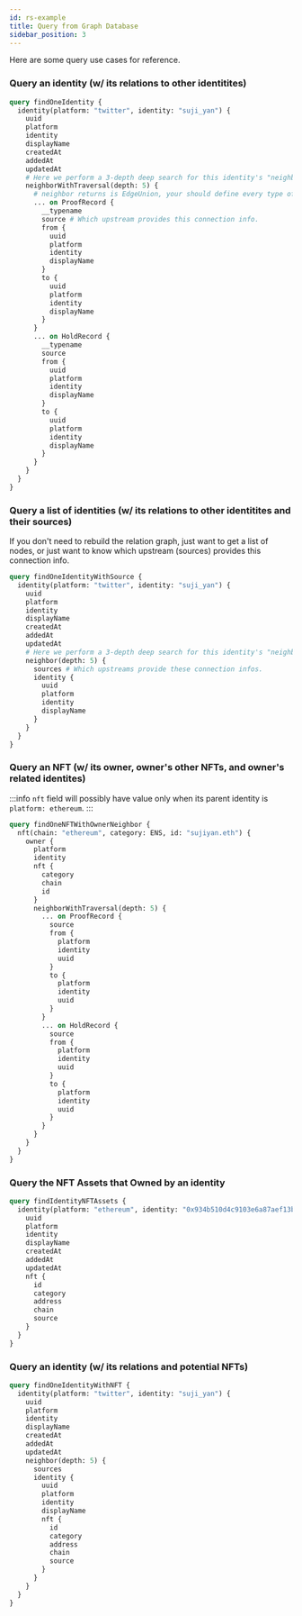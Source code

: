 ```yaml
---
id: rs-example
title: Query from Graph Database
sidebar_position: 3
---
```

Here are some query use cases for reference.

### Query an identity (w/ its relations to other identitites)
```graphql
query findOneIdentity {
  identity(platform: "twitter", identity: "suji_yan") {
    uuid
    platform
    identity
    displayName
    createdAt
    addedAt
    updatedAt
    # Here we perform a 3-depth deep search for this identity's "neighbor".
    neighborWithTraversal(depth: 5) {
      # neighbor returns is EdgeUnion, your should define every type of EdgeUnion's fields
      ... on ProofRecord {
        __typename
        source # Which upstream provides this connection info.
        from {
          uuid
          platform
          identity
          displayName
        }
        to {
          uuid
          platform
          identity
          displayName
        }
      }
      ... on HoldRecord {
        __typename
        source
        from {
          uuid
          platform
          identity
          displayName
        }
        to {
          uuid
          platform
          identity
          displayName
        }
      }
    }
  }
}
```

### Query a list of identities (w/ its relations to other identitites and their sources)
If you don't need to rebuild the relation graph, just want to get a list of nodes, or just want to know which upstream (sources) provides this connection info.

```graphql
query findOneIdentityWithSource {
  identity(platform: "twitter", identity: "suji_yan") {
    uuid
    platform
    identity
    displayName
    createdAt
    addedAt
    updatedAt
    # Here we perform a 3-depth deep search for this identity's "neighbor".
    neighbor(depth: 5) {
      sources # Which upstreams provide these connection infos.
      identity {
        uuid
        platform
        identity
        displayName
      }
    }
  }
}
```
### Query an NFT (w/ its owner, owner's other NFTs, and owner's related identites)
:::info
`nft` field will possibly have value only when its parent identity is `platform: ethereum`.
:::
```graphql
query findOneNFTWithOwnerNeighbor {
  nft(chain: "ethereum", category: ENS, id: "sujiyan.eth") {
    owner {
      platform
      identity
      nft {
        category
        chain
        id
      }
      neighborWithTraversal(depth: 5) {
        ... on ProofRecord {
          source
          from {
            platform
            identity
            uuid
          }
          to {
            platform
            identity
            uuid
          }
        }
        ... on HoldRecord {
          source
          from {
            platform
            identity
            uuid
          }
          to {
            platform
            identity
            uuid
          }
        }
      }
    }
  }
}
```
### Query the NFT Assets that Owned by an identity
```graphql
query findIdentityNFTAssets {
  identity(platform: "ethereum", identity: "0x934b510d4c9103e6a87aef13b816fb080286d649") {
    uuid
    platform
    identity
    displayName
    createdAt
    addedAt
    updatedAt
    nft {
      id
      category
      address
      chain
      source
    }
  }
}
```
### Query an identity (w/ its relations and potential NFTs)
```graphql
query findOneIdentityWithNFT {
  identity(platform: "twitter", identity: "suji_yan") {
    uuid
    platform
    identity
    displayName
    createdAt
    addedAt
    updatedAt
    neighbor(depth: 5) {
      sources
      identity {
        uuid
        platform
        identity
        displayName
        nft {
          id
          category
          address
          chain
          source
        }
      }
    }
  }
}
```
